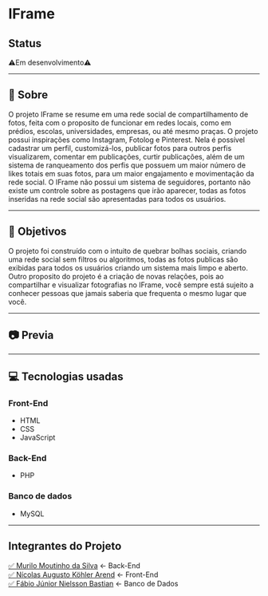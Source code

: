 <h1>IFrame</h1>

<h2>Status</h2>
<p>⚠️Em desenvolvimento⚠️</p>
<hr>

<h2>🧧 Sobre</h2>
<p>O projeto IFrame se resume em uma rede social de compartilhamento de fotos, feita com o proposito de funcionar em redes locais, como em prédios, escolas, universidades, empresas, ou até mesmo praças. O projeto possui inspirações como Instagram, Fotolog e Pinterest. Nela é possível cadastrar um perfil, customizá-los, publicar fotos para outros perfis visualizarem, comentar em publicações, curtir publicações, além de um sistema de ranqueamento dos perfis que possuem um maior número de likes totais em suas fotos, para um maior engajamento e movimentação da rede social. O IFrame não possui um sistema de seguidores, portanto não existe um controle sobre as postagens que irão aparecer, todas as fotos inseridas na rede social são apresentadas para todos os usuários.<p>
<hr>

<h2>📘 Objetivos</h2>
<p>O projeto foi construído com o intuito de quebrar bolhas sociais, criando uma rede social sem filtros ou algoritmos, todas as fotos publicas são exibidas para todos os usuários criando um sistema mais limpo e aberto. Outro proposito do projeto é a criação de novas relações, pois ao compartilhar e visualizar fotografias no IFrame, você sempre está sujeito a conhecer pessoas que jamais saberia que frequenta o mesmo lugar que você.</p>
<hr>

<h2>📷 Previa</h2>

<hr>

 <h2>💻 Tecnologias usadas</h2>
 <h3>Front-End</h3>
 <ul>
 <li>HTML</li>
 <li>CSS</li>
 <li>JavaScript</li>
 </ul>
 <h3>Back-End</h3>
 <ul>
 <li>PHP</li>
 </ul>
 <h3>Banco de dados</h3>
 <ul>
 <li>MySQL</li>
 </ul>
 <hr>
 
<h2>Integrantes do Projeto</h2>
<a href="https://github.com/MuriloMoutinho" >✅ Murilo Moutinho da Silva</a> <- Back-End
<br>
<a href="https://github.com/NicolasIFRS" >✅ Nícolas Augusto Köhler Arend</a> <- Front-End
<br>
<a href="https://github.com/FabioBastian" ">✅ Fábio Júnior Nielsson Bastian</a> <- Banco de Dados
<br>
